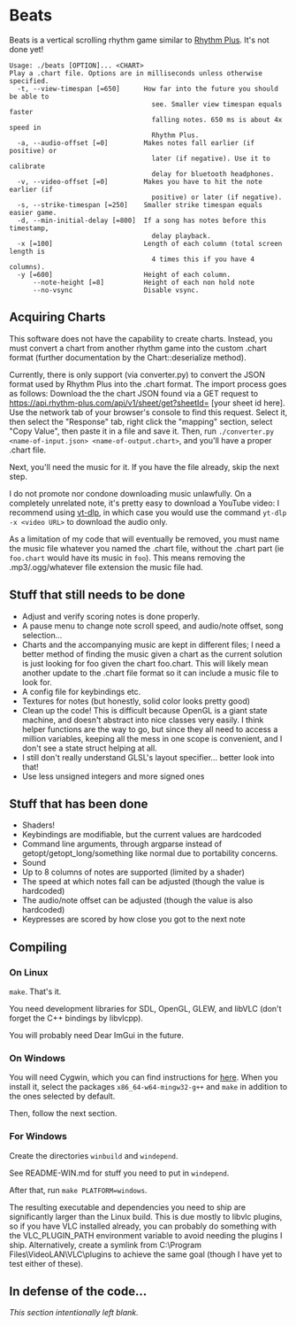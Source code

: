 # Beats
Beats is a vertical scrolling rhythm game similar to [Rhythm Plus](https://github.com/henryzt/Rhythm-Plus-Music-Game). It's not done yet!
```
Usage: ./beats [OPTION]... <CHART>
Play a .chart file. Options are in milliseconds unless otherwise specified.
  -t, --view-timespan [=650]      How far into the future you should be able to
                                    see. Smaller view timespan equals faster
                                    falling notes. 650 ms is about 4x speed in
                                    Rhythm Plus.
  -a, --audio-offset [=0]         Makes notes fall earlier (if positive) or
                                    later (if negative). Use it to calibrate
                                    delay for bluetooth headphones.
  -v, --video-offset [=0]         Makes you have to hit the note earlier (if
                                    positive) or later (if negative).
  -s, --strike-timespan [=250]    Smaller strike timespan equals easier game.
  -d, --min-initial-delay [=800]  If a song has notes before this timestamp,
                                    delay playback.
  -x [=100]                       Length of each column (total screen length is
                                    4 times this if you have 4 columns).
  -y [=600]                       Height of each column.
      --note-height [=8]          Height of each non hold note
      --no-vsync                  Disable vsync.
```
## Acquiring Charts
This software does not have the capability to create charts. Instead, you must convert a chart from another rhythm game into the custom .chart format (further documentation by the Chart::deserialize method).

Currently, there is only support (via converter.py) to convert the JSON format used by Rhythm Plus into the .chart format. The import process goes as follows: Download the the chart JSON found via a GET request to https://api.rhythm-plus.com/api/v1/sheet/get?sheetId= [your sheet id here]. Use the network tab of your browser's console to find this request. Select it, then select the "Response" tab, right click the "mapping" section, select "Copy Value", then paste it in a file and save it. Then, run `./converter.py <name-of-input.json> <name-of-output.chart>`, and you'll have a proper .chart file.

Next, you'll need the music for it. If you have the file already, skip the next step.

I do not promote nor condone downloading music unlawfully. On a completely unrelated note, it's pretty easy to download a YouTube video: I recommend using [yt-dlp](https://github.com/yt-dlp/yt-dlp), in which case you would use the command `yt-dlp -x <video URL>` to download the audio only.

As a limitation of my code that will eventually be removed, you must name the music file whatever you named the .chart file, without the .chart part (ie `foo.chart` would have its music in `foo`). This means removing the .mp3/.ogg/whatever file extension the music file had.
## Stuff that still needs to be done
* Adjust and verify scoring notes is done properly.
* A pause menu to change note scroll speed, and audio/note offset, song selection...
* Charts and the accompanying music are kept in different files; I need a better method of finding the music given a chart as the current solution is just looking for foo given the chart foo.chart. This will likely mean another update to the .chart file format so it can include a music file to look for.
* A config file for keybindings etc.
* Textures for notes (but honestly, solid color looks pretty good)
* Clean up the code! This is difficult because OpenGL is a giant state machine, and doesn't abstract into nice classes very easily. I think helper functions are the way to go, but since they all need to access a million variables, keeping all the mess in one scope is convenient, and I don't see a state struct helping at all.
* I still don't really understand GLSL's layout specifier... better look into that!
* Use less unsigned integers and more signed ones
## Stuff that has been done
* Shaders!
* Keybindings are modifiable, but the current values are hardcoded
* Command line arguments, through argparse instead of getopt/getopt\_long/something like normal due to portability concerns.
* Sound
* Up to 8 columns of notes are supported (limited by a shader)
* The speed at which notes fall can be adjusted (though the value is hardcoded)
* The audio/note offset can be adjusted (though the value is also hardcoded)
* Keypresses are scored by how close you got to the next note
## Compiling
### On Linux
`make`. That's it.

You need development libraries for SDL, OpenGL, GLEW, and libVLC (don't forget the C++ bindings by libvlcpp).

You will probably need Dear ImGui in the future.
### On Windows
You will need Cygwin, which you can find instructions for [here](https://cygwin.com/install.html). When you install it, select the packages `x86_64-w64-mingw32-g++` and `make` in addition to the ones selected by default.

Then, follow the next section.
### For Windows
Create the directories `winbuild` and `windepend`.

See README-WIN.md for stuff you need to put in `windepend`.

After that, run `make PLATFORM=windows`.

The resulting executable and dependencies you need to ship are significantly larger than the Linux build. This is due mostly to libvlc plugins, so if you have VLC installed already, you can probably do something with the VLC\_PLUGIN\_PATH environment variable to avoid needing the plugins I ship. Alternatively, create a symlink from C:\\Program Files\\VideoLAN\\VLC\\plugins to achieve the same goal (though I have yet to test either of these).
## In defense of the code...
*This section intentionally left blank.*
